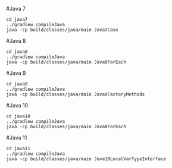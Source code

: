 #Java 7

```
cd java7
../gradlew compileJava
java -cp build/classes/java/main Java7Case
```

#Java 8

```
cd java8
../gradlew compileJava
java -cp build/classes/java/main Java8ForEach
```

#Java 9

```
cd java9
../gradlew compileJava
java -cp build/classes/java/main Java9FactoryMethods
```

#Java 10

```
cd java10
../gradlew compileJava
java -cp build/classes/java/main Java8ForEach
```

#Java 11

```
cd java11
../gradlew compileJava
java -cp build/classes/java/main Java10LocalVarTypeInterface
```
